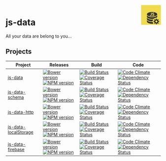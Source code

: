 <img src="https://raw.githubusercontent.com/js-data/js-data.github.io/master/js-data.png" alt="js-data logo" title="js-data" align="right" width="64" height="64" />

# js-data

All your data are belong to you...

## Projects

| Project | Releases | Build | Code |
| ------- | -------- | ----- | ---- |
| [js-data](http://www.js-data.io/js-data) | [![Bower version](https://badge.fury.io/bo/js-data.png)](http://badge.fury.io/bo/js-data) [![NPM version](https://badge.fury.io/js/js-data.png)](http://badge.fury.io/js/js-data) | [![Build Status](https://travis-ci.org/js-data/js-data.png?branch=master)](https://travis-ci.org/js-data/js-data) [![Coverage Status](https://coveralls.io/repos/js-data/js-data/badge.png?branch=master)](https://coveralls.io/r/js-data/js-data?branch=master) | [![Code Climate](https://codeclimate.com/github/js-data/js-data.png)](https://codeclimate.com/github/js-data/js-data) [![Dependency Status](https://gemnasium.com/js-data/js-data.png)](https://gemnasium.com/js-data/js-data) | 
| [js-data-schema](http://www.js-data.io/js-data-schema) | [![Bower version](https://badge.fury.io/bo/js-data-schema.png)](http://badge.fury.io/bo/js-data-schema) [![NPM version](https://badge.fury.io/js/js-data-schema.png)](http://badge.fury.io/js/js-data-schema) | [![Build Status](https://travis-ci.org/js-data/js-data-schema.png?branch=master)](http://travis-ci.org/js-data/js-data-schema) [![Coverage Status](https://coveralls.io/repos/js-data/js-data-schema/badge.png?branch=master)](http://coveralls.io/r/js-data/js-data-schema?branch=master) | [![Code Climate](https://codeclimate.com/github/js-data/js-data-schema.png)](http://codeclimate.com/github/js-data/js-data-schema) [![Dependency Status](https://gemnasium.com/js-data/js-data-schema.png)](http://gemnasium.com/js-data/js-data-schema) | 
| [js-data-http](http://www.js-data.io/js-data-http) | [![Bower version](https://badge.fury.io/bo/js-data-http.png)](http://badge.fury.io/bo/js-data-http) [![NPM version](https://badge.fury.io/js/js-data-http.png)](http://badge.fury.io/js/js-data-http) | [![Build Status](https://travis-ci.org/js-data/js-data-http.png?branch=master)](https://travis-ci.org/js-data/js-data-http) [![Coverage Status](https://coveralls.io/repos/js-data/js-data-http/badge.png?branch=master)](https://coveralls.io/r/js-data/js-data-http?branch=master) | [![Code Climate](https://codeclimate.com/github/js-data/js-data-http.png)](https://codeclimate.com/github/js-data/js-data-http) [![Dependency Status](https://gemnasium.com/js-data/js-data-http.png)](https://gemnasium.com/js-data/js-data-http) | 
| [js-data-localStorage](http://www.js-data.io/js-data-localStorage) | [![Bower version](https://badge.fury.io/bo/js-data-localStorage.png)](http://badge.fury.io/bo/js-data-localStorage) [![NPM version](https://badge.fury.io/js/js-data-localStorage.png)](http://badge.fury.io/js/js-data-localStorage) | [![Build Status](https://travis-ci.org/js-data/js-data-localStorage.png?branch=master)](https://travis-ci.org/js-data/js-data-localStorage) [![Coverage Status](https://coveralls.io/repos/js-data/js-data-localStorage/badge.png?branch=master)](https://coveralls.io/r/js-data/js-data-localStorage?branch=master) | [![Code Climate](https://codeclimate.com/github/js-data/js-data-localStorage.png)](https://codeclimate.com/github/js-data/js-data-localStorage) [![Dependency Status](https://gemnasium.com/js-data/js-data-localStorage.png)](https://gemnasium.com/js-data/js-data-localStorage) | 
| [js-data-firebase](http://www.js-data.io/js-data-firebase) | [![Bower version](https://badge.fury.io/bo/js-data-firebase.png)](http://badge.fury.io/bo/js-data-firebase) [![NPM version](https://badge.fury.io/js/js-data-firebase.png)](http://badge.fury.io/js/js-data-firebase) | [![Build Status](https://travis-ci.org/js-data/js-data-firebase.png?branch=master)](https://travis-ci.org/js-data/js-data-firebase) [![Coverage Status](https://coveralls.io/repos/js-data/js-data-firebase/badge.png?branch=master)](https://coveralls.io/r/js-data/js-data-firebase?branch=master) | [![Code Climate](https://codeclimate.com/github/js-data/js-data-firebase.png)](https://codeclimate.com/github/js-data/js-data-firebase) [![Dependency Status](https://gemnasium.com/js-data/js-data-firebase.png)](https://gemnasium.com/js-data/js-data-firebase) | 
